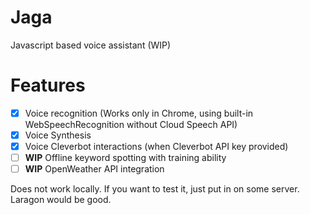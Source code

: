 # Jaga
Javascript based voice assistant (WIP)

# Features
- [x] Voice recognition (Works only in Chrome, using built-in WebSpeechRecognition without Cloud Speech API)
- [x] Voice Synthesis
- [x] Voice Cleverbot interactions (when Cleverbot API key provided)
- [ ] **WIP** Offline keyword spotting with training ability
- [ ] **WIP** OpenWeather API integration

Does not work locally. If you want to test it, just put in on some server. Laragon would be good.
